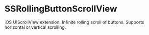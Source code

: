 SSRollingButtonScrollView
=========================

iOS UIScrollView extension.  Infinite rolling scroll of buttons.  Supports horizontal or vertical scrolling.
